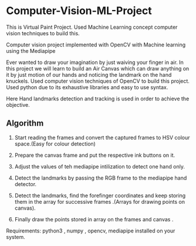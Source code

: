 # Computer-Vision-ML-Project
This is Virtual Paint Project. Used Machine Learning concept computer vision techniques to build this.

Computer vision project implemented with OpenCV with Machine learning using the Mediapipe

Ever wanted to draw your imagination by just waiving your finger in air. In this project we will learn to build an Air Canvas which can draw anything on it by just motion of our hands and noticing the landmark on the hand knuckels. Used computer vision techniques of OpenCV to build this project. Used python due to its exhaustive libraries and easy to use syntax.

Here Hand landmarks detection and tracking is used in order to achieve the objective.


## Algorithm

1. Start reading the frames and convert the captured frames to HSV colour space.(Easy for colour detection)

2. Prepare the canvas frame and put the respective ink buttons on it.

3. Adjust the values of teh mediapipe intilization to detect one hand only.

4. Detect the landmarks by passing the RGB frame to the mediapipe hand detector.

5. Detect the landmarks, find the forefinger coordinates and keep storing them in the array for successive frames .(Arrays for drawing points on canvas).

6. Finally draw the points stored in array on the frames and canvas .

Requirements: python3 , numpy , opencv, mediapipe installed on your system.
